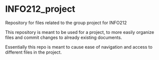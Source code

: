 # INFO212_project
Repository for files related to the group project for INFO212

This repository is meant to be used for a project, to more easily organize files and commit changes to already
existing documents.

Essentially this repo is meant to cause ease of navigation and access to different files in the project. 
